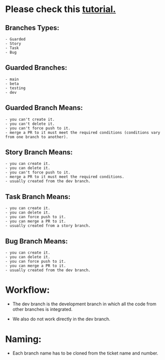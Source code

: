 # Please check this [tutorial.](https://www.youtube.com/watch?v=k20T9s5TkHY)

## Branches Types:

    - Guarded
    - Story
    - Task
    - Bug

## Guarded Branches:

    - main
    - beta
    - testing
    - dev

## Guarded Branch Means:

    - you can't create it.
    - you can't delete it.
    - you can't force push to it.
    - merge a PR to it must meet the required conditions (conditions vary from one branch to another).

## Story Branch Means:

    - you can create it.
    - you can delete it.
    - you can't force push to it.
    - merge a PR to it must meet the required conditions.
    - usually created from the dev branch.

## Task Branch Means:

    - you can create it.
    - you can delete it.
    - you can force push to it.
    - you can merge a PR to it.
    - usually created from a story branch.

## Bug Branch Means:

    - you can create it.
    - you can delete it.
    - you can force push to it.
    - you can merge a PR to it.
    - usually created from the dev branch.

# Workflow:

- The dev branch is the development branch in which all the code from other branches is integrated.

- We also do not work directly in the dev branch.

# Naming:

- Each branch name has to be cloned from the ticket name and number.
